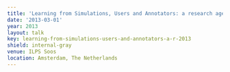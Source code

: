 ```yaml
---
title: 'Learning from Simulations, Users and Annotators: a research agenda'
date: '2013-03-01'
year: 2013
layout: talk
key: learning-from-simulations-users-and-annotators-a-r-2013
shield: internal-gray
venue: ILPS Soos
location: Amsterdam, The Netherlands
---
```

